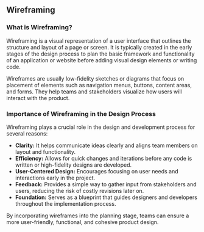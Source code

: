 ## Wireframing

### What is Wireframing?

Wireframing is a visual representation of a user interface that outlines the structure and layout of a page or screen. It is typically created in the early stages of the design process to plan the basic framework and functionality of an application or website before adding visual design elements or writing code.

Wireframes are usually low-fidelity sketches or diagrams that focus on placement of elements such as navigation menus, buttons, content areas, and forms. They help teams and stakeholders visualize how users will interact with the product.

### Importance of Wireframing in the Design Process

Wireframing plays a crucial role in the design and development process for several reasons:

- **Clarity:** It helps communicate ideas clearly and aligns team members on layout and functionality.
- **Efficiency:** Allows for quick changes and iterations before any code is written or high-fidelity designs are developed.
- **User-Centered Design:** Encourages focusing on user needs and interactions early in the project.
- **Feedback:** Provides a simple way to gather input from stakeholders and users, reducing the risk of costly revisions later on.
- **Foundation:** Serves as a blueprint that guides designers and developers throughout the implementation process.

By incorporating wireframes into the planning stage, teams can ensure a more user-friendly, functional, and cohesive product design.
